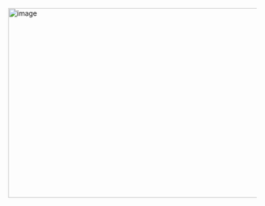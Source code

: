 <img width="686" height="386" alt="image" src="https://github.com/user-attachments/assets/0bbd7ce8-82ee-49b6-bfcf-04cefbaecc6d" />
